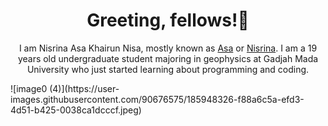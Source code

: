 <h1 align="center">Greeting, fellows!👋</h1>

<p align="center">I am Nisrina Asa Khairun Nisa, mostly known as <ins>Asa</ins> or <ins>Nisrina</ins>. I am a 19 years old undergraduate student majoring in geophysics at Gadjah Mada University who just started learning about programming and coding. </p>
![image0 (4)](https://user-images.githubusercontent.com/90676575/185948326-f88a6c5a-efd3-4d51-b425-0038ca1dcccf.jpeg)

